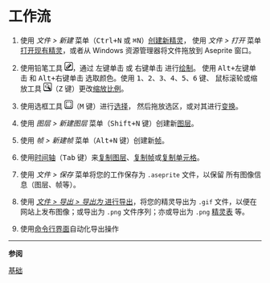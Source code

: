 # 工作流

1. 使用 *文件 > 新建* 菜单（<kbd>Ctrl+N</kbd> 或 <kbd>⌘N</kbd>）[创建新精灵](new-sprite.md)，
   使用 *文件 > 打开* 菜单[打开现有精灵](open.md)，或者从 Windows 资源管理器将文件拖放到 Aseprite 窗口。

1. 使用铅笔工具 ![铅笔工具图标](tools/pencil-tool.png)，通过 <kbd>左键单击</kbd> 或 <kbd>右键单击</kbd> 进行[绘制](drawing.md)。
   使用 <kbd>Alt+左键单击</kbd> 和 <kbd>Alt+右键单击</kbd> 选取颜色。使用 <kbd>1</kbd>、<kbd>2</kbd>、<kbd>3</kbd>、<kbd>4</kbd>、<kbd>5</kbd>、<kbd>6</kbd> 键、
   鼠标滚轮或缩放工具 ![缩放工具图标](tools/zoom-tool.png)（<kbd>Z</kbd> 键）更改[缩放比例](zoom.md)。

1. 使用选框工具 ![选框工具图标](tools/marquee-tool.png)（<kbd>M</kbd> 键）进行[选择](selecting.md)，
   然后拖放选区，或对其进行[变换](transformations.md)。

1. 使用 *图层 > 新建图层* 菜单（<kbd>Shift+N</kbd> 键）创建新[图层](layers.md)。

1. 使用 *帧 > 新建帧* 菜单（<kbd>Alt+N</kbd> 键）创建新[帧](animation.md)。

1. 使用[时间轴](timeline.md)（<kbd>Tab</kbd> 键）来[复制图层](copy-layers.md)、[复制帧](copy-frames.md)或[复制单元格](copy-cels.md)。

1. 使用 *文件 > 保存* 菜单将您的工作保存为 `.aseprite` 文件，以保留
   所有图像信息（图层、帧等）。

1. 使用 [*文件 > 导出 > 导出为* 进行导出](exporting.md)，将您的精灵导出为 `.gif` 文件，以便在网站上发布图像；或导出为 `.png` 文件序列；亦或导出为 `.png` [精灵表](sprite-sheet.md) 等。

1. 使用[命令行界面](cli.md)自动化导出操作

---

**参阅**

[基础](basics.md)
